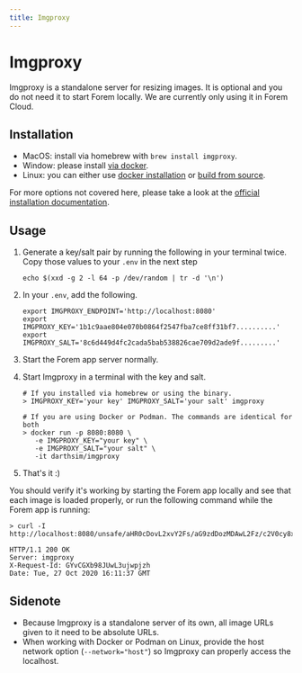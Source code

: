 ```yaml
---
title: Imgproxy
---
```


# Imgproxy

Imgproxy is a standalone server for resizing images. It is optional and you do
not need it to start Forem locally. We are currently only using it in Forem Cloud.

## Installation

- MacOS: install via homebrew with `brew install imgproxy`.
- Window: please install
  [via docker](https://docs.imgproxy.net/#/installation?id=docker).
- Linux: you can either use
  [docker installation](https://docs.imgproxy.net/#/installation?id=docker) or
  [build from source](https://docs.imgproxy.net/#/installation?id=from-the-source).

For more options not covered here, please take a look at the
[official installation documentation](https://docs.imgproxy.net/#/installation).

## Usage

1. Generate a key/salt pair by running the following in your terminal twice.
   Copy those values to your `.env` in the next step

   ```
   echo $(xxd -g 2 -l 64 -p /dev/random | tr -d '\n')
   ```

1. In your `.env`, add the following.

   ```
   export IMGPROXY_ENDPOINT='http://localhost:8080'
   export IMGPROXY_KEY='1b1c9aae804e070b0864f2547fba7ce8ff31bf7..........'
   export IMGPROXY_SALT='8c6d449d4fc2cada5bab538826cae709d2ade9f.........'
   ```

1. Start the Forem app server normally.

1. Start Imgproxy in a terminal with the key and salt.

   ```
   # If you installed via homebrew or using the binary.
   > IMGPROXY_KEY='your key' IMGPROXY_SALT='your salt' imgproxy

   # If you are using Docker or Podman. The commands are identical for both
   > docker run -p 8080:8080 \
      -e IMGPROXY_KEY="your key" \
      -e IMGPROXY_SALT="your salt" \
      -it darthsim/imgproxy
   ```

1. That's it :)

You should verify it's working by starting the Forem app locally and see that
each image is loaded properly, or run the following command while the Forem app
is running:

```
> curl -I http://localhost:8080/unsafe/aHR0cDovL2xvY2Fs/aG9zdDozMDAwL2Fz/c2V0cy8xLnBuZw

HTTP/1.1 200 OK
Server: imgproxy
X-Request-Id: GYvCGXb98JUwL3ujwpjzh
Date: Tue, 27 Oct 2020 16:11:37 GMT
```

## Sidenote

- Because Imgproxy is a standalone server of its own, all image URLs given to it
  need to be absolute URLs.
- When working with Docker or Podman on Linux, provide the host network option
  (`--network="host"`) so Imgproxy can properly access the localhost.
